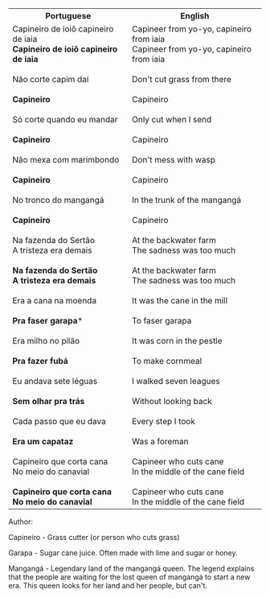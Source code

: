 <table class="capoeira-table">
    <tr class="header-row">
        <th>Portuguese</th>
        <th>English</th>
    </tr>
    <tr>
        <td>Capineiro de ioiô capineiro de iaia<br>
<strong>Capineiro de ioiô capineiro de iaia</strong><br>
<br>
Não corte capim daí<br>
<br>
<strong>Capineiro</strong><br>
<br>
Só corte quando eu mandar<br>
<br>
<strong>Capineiro</strong><br>
<br>
Não mexa com marimbondo<br>
<br>
<strong>Capineiro</strong><br>
<br>
No tronco do mangangá<br>
<br>
<strong>Capineiro</strong><br>
<br>
Na fazenda do Sertão<br>
A tristeza era demais<br>
<br>
<strong>Na fazenda do Sertão<br>
A tristeza era demais</strong><br>
<br>
Era a cana na moenda<br>
<br>
<strong>Pra faser garapa</strong>*<br>
<br>
Era milho no pilão<br>
<br>
<strong>Pra fazer fubá</strong><br>
<br>
Eu andava sete léguas<br>
<br>
<strong>Sem olhar pra trás</strong><br>
<br>
Cada passo que eu dava<br>
<br>
<strong>Era um capataz</strong><br>
<br>
Capineiro que corta cana<br>
No meio do canavial<br>
<br>
<strong>Capineiro que corta cana<br>
No meio do canavial</strong></td>
        <td>Capineer from yo-yo, capineiro from iaia<br>
Capineer from yo-yo, capineiro from iaia<br>
<br>
Don't cut grass from there<br>
<br>
Capineiro<br>
<br>
Only cut when I send<br>
<br>
Capineiro<br>
<br>
Don't mess with wasp<br>
<br>
Capineiro<br>
<br>
In the trunk of the mangangá<br>
<br>
Capineiro<br>
<br>
At the backwater farm<br>
The sadness was too much<br>
<br>
At the backwater farm<br>
The sadness was too much<br>
<br>
It was the cane in the mill<br>
<br>
To faser garapa<br>
<br>
It was corn in the pestle<br>
<br>
To make cornmeal<br>
<br>
I walked seven leagues<br>
<br>
Without looking back<br>
<br>
Every step I took<br>
<br>
Was a foreman<br>
<br>
Capineer who cuts cane<br>
In the middle of the cane field<br>
<br>
Capineer who cuts cane<br>
In the middle of the cane field</td>
    </tr>
</table>

<figcaption>
Author:
</figcaption>

Capineiro - Grass cutter (or person who cuts grass)

Garapa - Sugar cane juice. Often made with lime and sugar or honey.

Mangangá - Legendary land of the mangangá queen. The legend explains that the people are waiting for the lost queen of mangangá to start a new era. This queen looks for her land and her people, but can't.